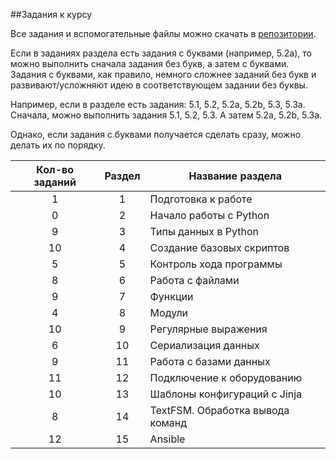 ##Задания к курсу

Все задания и вспомогательные файлы можно скачать в [репозитории](https://github.com/natenka/pyneng-examples-exercises/tree/python3).


Если в заданиях раздела есть задания с буквами (например, 5.2a), то можно выполнить сначала задания без букв, а затем с буквами. Задания с буквами, как правило, немного сложнее заданий без букв и развивают/усложняют идею в соответствующем задании без буквы.

Например, если в разделе есть задания: 5.1, 5.2, 5.2a, 5.2b, 5.3, 5.3a.
Сначала, можно выполнить задания 5.1, 5.2, 5.3. А затем 5.2a, 5.2b, 5.3a.

Однако, если задания с буквами получается сделать сразу, можно делать их по порядку.



| Кол-во заданий| Раздел        | Название раздела |
|:-------------:|:-------------:|------------------|
|        1      |       1       | Подготовка к работе |
|        0      |       2       | Начало работы с Python |
|        9      |       3       | Типы данных в Python |
|        10     |       4       | Создание базовых скриптов |
|        5      |       5       | Контроль хода программы |
|        8      |       6       | Работа с файлами |
|        9      |       7       | Функции |
|        4      |       8       | Модули |
|       10      |       9       | Регулярные выражения |
|        6      |       10      | Сериализация данных |
|        9      |       11      | Работа с базами данных |
|       11      |       12      | Подключение к оборудованию |
|       10      |       13      | Шаблоны конфигураций с Jinja |
|        8      |       14      | TextFSM. Обработка вывода команд |
|       12      |       15      | Ansible |


